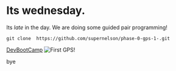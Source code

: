 # Its **wednesday**.
Its *late* in the day. We are doing some guided pair programming!

```git clone  https://github.com/supernelson/phase-0-gps-1-.git```

[DevBootCamp](http://devbootcamp.com/)
![First GPS!](GPSScreenShot.png)

bye
